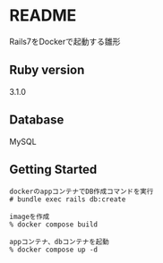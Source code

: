 # README
Rails7をDockerで起動する雛形

## Ruby version
3.1.0

## Database
MySQL

## Getting Started
```
dockerのappコンテナでDB作成コマンドを実行
# bundle exec rails db:create

imageを作成
% docker compose build

appコンテナ、dbコンテナを起動
% docker compose up -d
```
